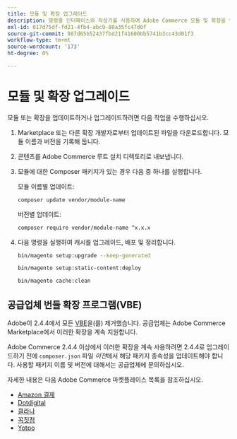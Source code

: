 ```yaml
---
title: 모듈 및 확장 업그레이드
description: 명령줄 인터페이스와 작성기를 사용하여 Adobe Commerce 모듈 및 확장을 업그레이드합니다.
exl-id: 017d75df-fd21-4fb4-abc9-80a35fc47d0f
source-git-commit: 987d65b52437fbd21f41600bb5741b3cc43d01f3
workflow-type: tm+mt
source-wordcount: '173'
ht-degree: 0%

---
```


# 모듈 및 확장 업그레이드

모듈 또는 확장을 업데이트하거나 업그레이드하려면 다음 작업을 수행하십시오.

1. Marketplace 또는 다른 확장 개발자로부터 업데이트된 파일을 다운로드합니다. 모듈 이름과 버전을 기록해 둡니다.

1. 콘텐츠를 Adobe Commerce 루트 설치 디렉토리로 내보냅니다.

1. 모듈에 대한 Composer 패키지가 있는 경우 다음 중 하나를 실행합니다.

   모듈 이름별 업데이트:

   ```bash
   composer update vendor/module-name
   ```

   버전별 업데이트:

   ```bash
   composer require vendor/module-name ^x.x.x
   ```

1. 다음 명령을 실행하여 캐시를 업그레이드, 배포 및 정리합니다.

   ```bash
   bin/magento setup:upgrade --keep-generated
   ```

   ```bash
   bin/magento setup:static-content:deploy
   ```

   ```bash
   bin/magento cache:clean
   ```

## 공급업체 번들 확장 프로그램(VBE)

Adobe이 2.4.4에서 모든 [VBE](https://experienceleague.adobe.com/en/docs/commerce-operations/upgrade-guide/modules/upgrade)을(를) 제거했습니다. 공급업체는 Adobe Commerce Marketplace에서 이러한 확장을 계속 지원합니다.

Adobe Commerce 2.4.4 이상에서 이러한 확장을 계속 사용하려면 2.4.4로 업그레이드하기 전에 `composer.json` 파일 _이전_&#x200B;에서 해당 패키지 종속성을 업데이트해야 합니다. 사용할 패키지 이름 및 버전에 대해서는 공급업체에 문의하십시오.

자세한 내용은 다음 Adobe Commerce 마켓플레이스 목록을 참조하십시오.

- [Amazon 결제](https://marketplace.magento.com/amzn-amazon-pay-magento-2-module.html)
- [Dotdigital](https://marketplace.magento.com/dotdigital-dotdigital-magento2-os-package.html)
- [클라나](https://marketplace.magento.com/klarna-m2-klarna.html)
- [꼭짓점](https://marketplace.magento.com/vertexinc-vertex-tax-module.html)
- [Yotpo](https://marketplace.magento.com/yotpo-module-yotpo.html)
